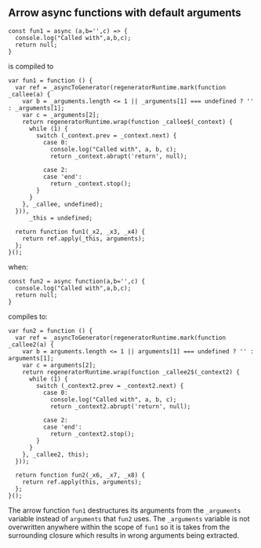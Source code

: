 ## Arrow async functions with default arguments

```
const fun1 = async (a,b='',c) => {
  console.log("Called with",a,b,c);
  return null;
}
```

is compiled to
```
var fun1 = function () {
  var ref = _asyncToGenerator(regeneratorRuntime.mark(function _callee(a) {
    var b = _arguments.length <= 1 || _arguments[1] === undefined ? '' : _arguments[1];
    var c = _arguments[2];
    return regeneratorRuntime.wrap(function _callee$(_context) {
      while (1) {
        switch (_context.prev = _context.next) {
          case 0:
            console.log("Called with", a, b, c);
            return _context.abrupt('return', null);

          case 2:
          case 'end':
            return _context.stop();
        }
      }
    }, _callee, undefined);
  })),
      _this = undefined;

  return function fun1(_x2, _x3, _x4) {
    return ref.apply(_this, arguments);
  };
}();
```

when:
```
const fun2 = async function(a,b='',c) {
  console.log("Called with",a,b,c);
  return null;
}
```

compiles to:
```
var fun2 = function () {
  var ref = _asyncToGenerator(regeneratorRuntime.mark(function _callee2(a) {
    var b = arguments.length <= 1 || arguments[1] === undefined ? '' : arguments[1];
    var c = arguments[2];
    return regeneratorRuntime.wrap(function _callee2$(_context2) {
      while (1) {
        switch (_context2.prev = _context2.next) {
          case 0:
            console.log("Called with", a, b, c);
            return _context2.abrupt('return', null);

          case 2:
          case 'end':
            return _context2.stop();
        }
      }
    }, _callee2, this);
  }));

  return function fun2(_x6, _x7, _x8) {
    return ref.apply(this, arguments);
  };
}();
```

The arrow function `fun1` destructures its arguments from the `_arguments` variable
instead of `arguments` that `fun2` uses. The `_arguments` variable is not overwritten
anywhere within the scope of `fun1` so it is takes from the surrounding closure
which results in wrong arguments being extracted.
